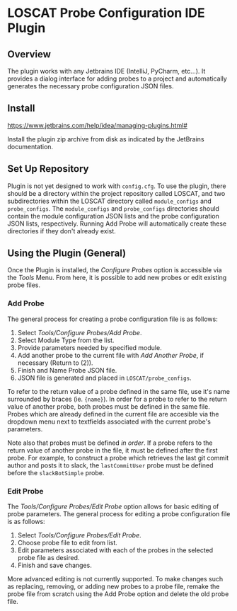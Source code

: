 # LOSCAT Probe Configuration IDE Plugin

## Overview

The plugin works with any Jetbrains IDE (IntelliJ, PyCharm, etc...). It provides a dialog interface for adding probes to a project and automatically generates the necessary probe configuration JSON files.

## Install

<https://www.jetbrains.com/help/idea/managing-plugins.html#>

Install the plugin zip archive from disk as indicated by the JetBrains documentation.

## Set Up Repository

Plugin is not yet designed to work with `config.cfg`. To use the plugin, there should be a directory within the project repository called LOSCAT, and two subdirectories within the LOSCAT directory called `module_configs` and `probe_configs`. The `module_configs` and `probe_configs` directories should contain the module configuration JSON lists and the probe configuration JSON lists, respectively. Running Add Probe will automatically create these directories if they don't already exist.

## Using the Plugin (General)

Once the Plugin is installed, the _Configure Probes_ option is accessible via the _Tools_ Menu. From here, it is possible to add new probes or edit existing probe files. 

### Add Probe

The general process for creating a probe configuration file is as follows:

1. Select _Tools/Configure Probes/Add Probe_.
2. Select Module Type from the list.
3. Provide parameters needed by specified module. 
4. Add another probe to the current file with _Add Another Probe_, if necessary (Return to (2)).
5. Finish and Name Probe JSON file.
6. JSON file is generated and placed in `LOSCAT/probe_configs`.

To refer to the return value of a probe defined in the same file, use it's name surrounded by braces (ie. `{name}`). In order for a probe to refer to the return value of another probe, both probes must be defined in the same file. Probes which are already defined in the current file are accesible via the dropdown menu next to textfields associated with the current probe's parameters.

Note also that probes must be defined _in order_. If a probe refers to the return value of another probe in the file, it must be defined after the first probe. For example, to construct a probe which retrieves the last git commit author and posts it to slack, the `lastCommitUser` probe must be defined before the `slackBotSimple` probe.

### Edit Probe

The _Tools/Configure Probes/Edit Probe_ option allows for basic editing of probe parameters. The general process for editing a probe configuration file is as follows:

1. Select _Tools/Configure Probes/Edit Probe_.
2. Choose probe file to edit from list.
3. Edit parameters associated with each of the probes in the selected probe file as desired.
4. Finish and save changes.

More advanced editing is not currently supported. To make changes such as replacing, removing, or adding new probes to a probe file, remake the probe file from scratch using the Add Probe option and delete the old probe file.
